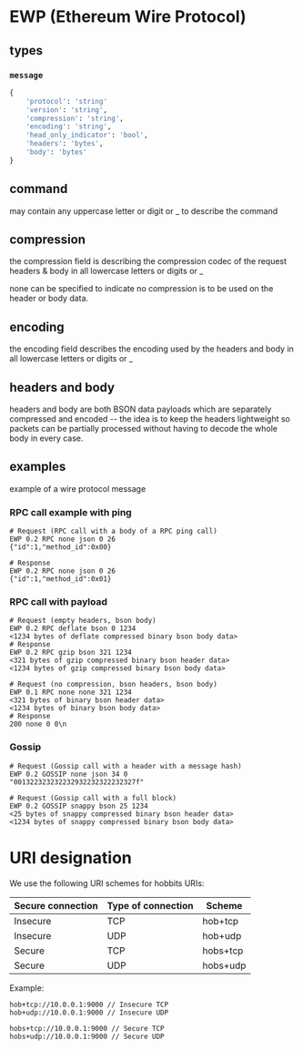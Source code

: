 # EWP (Ethereum Wire Protocol)

## types

### `message`

```python
{
    'protocol': 'string'
    'version': 'string',
    'compression': 'string',
    'encoding': 'string',
    'head_only_indicator': 'bool',
    'headers': 'bytes',
    'body': 'bytes'
}
```

## command
may contain any uppercase letter or digit or _  to describe the command

## compression
the compression field is describing the compression codec of the request headers & body in all lowercase letters or digits or _

none can be specified to indicate no compression is to be used on the header or body data.

## encoding

the encoding field describes the encoding used by the headers and body in all lowercase letters or digits or _

## headers and body
headers and body are both BSON data payloads which are separately compressed and encoded -- the idea is to keep the headers lightweight so packets can be partially processed without having to decode the whole body in every case.

## examples

example of a wire protocol message

### RPC call example with ping
```
# Request (RPC call with a body of a RPC ping call)
EWP 0.2 RPC none json 0 26
{"id":1,"method_id":0x00}

# Response
EWP 0.2 RPC none json 0 26
{"id":1,"method_id":0x01}

```

### RPC call with payload
```
# Request (empty headers, bson body)
EWP 0.2 RPC deflate bson 0 1234
<1234 bytes of deflate compressed binary bson body data>
# Response
EWP 0.2 RPC gzip bson 321 1234
<321 bytes of gzip compressed binary bson header data>
<1234 bytes of gzip compressed binary bson body data>

# Request (no compression, bson headers, bson body)
EWP 0.1 RPC none none 321 1234
<321 bytes of binary bson header data>
<1234 bytes of binary bson body data>
# Response
200 none 0 0\n
```

### Gossip
```
# Request (Gossip call with a header with a message hash)
EWP 0.2 GOSSIP none json 34 0
"001322323232232932232322232327f"

# Request (Gossip call with a full block)
EWP 0.2 GOSSIP snappy bson 25 1234
<25 bytes of snappy compressed binary bson header data>
<1234 bytes of snappy compressed binary bson body data>
```

# URI designation

We use the following URI schemes for hobbits URIs:

| Secure connection | Type of connection | Scheme   |
| ----------------- | ------------------ | -------- |
| Insecure          | TCP                | hob+tcp  |
| Insecure          | UDP                | hob+udp  |
| Secure            | TCP                | hobs+tcp |
| Secure            | UDP                | hobs+udp |

Example:

```
hob+tcp://10.0.0.1:9000 // Insecure TCP
hob+udp://10.0.0.1:9000 // Insecure UDP

hobs+tcp://10.0.0.1:9000 // Secure TCP
hobs+udp://10.0.0.1:9000 // Secure UDP 
```